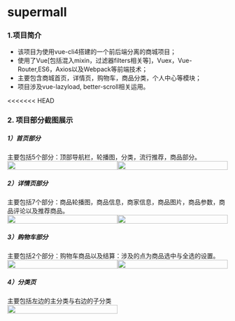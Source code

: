 
<h1>supermall</h1>
<h3>1.项目简介</h3>
<ul>
  <li>该项目为使用vue-cli4搭建的一个前后端分离的商城项目；</li>
  <li>使用了Vue[包括混入mixin，过滤器filters相关等]，Vuex，Vue-Router,ES6，Axios以及Webpack等前端技术；</li>
  <li>主要包含商城首页，详情页，购物车，商品分类，个人中心等模块；</li>
  <li>项目涉及vue-lazyload, better-scroll相关运用。</li>
</ul>
<<<<<<< HEAD
<h3>2. 项目部分截图展示</h3>
<h5>1）首页部分</h5>
主要包括5个部分：顶部导航栏，轮播图，分类，流行推荐，商品部分。
<div class="imgdiv">
  <div>
    <img src="~assets/img/Introduction/1.png" alt="">
  </div>
  <div>
    <img src="~assets/img/Introduction/2.png" alt="">
  </div>
</div>
<h5>2）详情页部分</h5>
主要包括7个部分：商品轮播图，商品信息，商家信息，商品图片，商品参数，商品评论以及推荐商品。
<div class="imgdiv">
  <div>
    <img src="~assets/img/Introduction/3.png" alt="">
  </div>
  <div>
    <img src="~assets/img/Introduction/4.png" alt="">
  </div>
</div>
<h5>3）购物车部分</h5>
主要包括2个部分：购物车商品以及结算：涉及的点为商品选中与全选的设置。
<div class="imgdiv">
  <div>
    <img src="~assets/img/Introduction/6.png" alt="">
  </div>
  <div>
    <img src="~assets/img/Introduction/7.png" alt="">
  </div>
</div>
<h5>4）分类页</h5>
主要包括左边的主分类与右边的子分类
<div class="imgdiv">
  <div>
    <img src="~assets/img/Introduction/5.png" alt="">
  </div>
  <div></div>
</div>
<style>
  .imgdiv {
    width: 100%;
    display: flex;
  }
  .imgdiv div {
    flex: 1;
  }
  .imgdiv img {
    width: 100%;
  }
</style>
